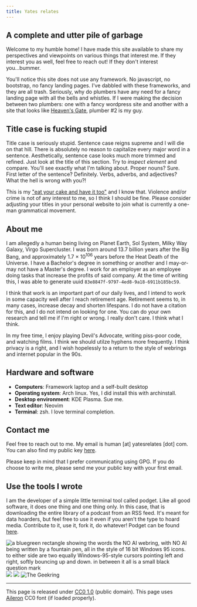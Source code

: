 ```yaml
---
title: Yates relates
---
```


## A complete and utter pile of garbage

Welcome to my humble home! I have made this site available to share my perspectives and viewpoints on 
various things that interest me. If they interest you as well, feel free to reach out! If they don't 
interest you...bummer. 

You'll notice this site does not use any framework. No javascript, no bootstrap, no fancy landing pages. 
I've dabbled with these frameworks, and they are all trash. Seriously, why do plumbers have any need for 
a fancy landing page with all the bells and whistles. If I were making the decision between two plumbers:
one with a fancy wordpress site and another with a site that looks like [Heaven's Gate](https://heavensgate.com),
plumber #2 is my guy.

## Title case is fucking stupid

Title case is seriously stupid. Sentence case reigns supreme and I will die on that hill. There is absolutely 
no reason to capitalize every major word in a sentence. Aesthetically, sentence case looks much more trimmed 
and refined. Just look at the title of this section. Try to *inspect element* and compare. You'll see 
exactly what I'm talking about. Proper nouns? Sure. First letter of the sentence? Definitely. Verbs, adverbs, 
and adjectives? What the hell is wrong with you?! 

This is my ["eat your cake and have it too"](http://itre.cis.upenn.edu/~myl/languagelog/archives/002762.html) 
and I know that. Violence and/or crime is not of any interest to me, so I think I should be fine. Please consider
adjusting your titles in your personal website to join what is currently a one-man grammatical movement.

## About me

I am allegedly a human being living on Planet Earth, Sol System, Milky Way Galaxy, Virgo Supercluster. I was born around 13.7
billion years after the Big Bang, and approximately 1.7 × 10<sup>106</sup> years before the Heat Death of the Universe. 
I have a Bachelor's degree in something or another and I may-or-may not have a Master's degree. I work for an employer as an employee
doing tasks that increase the profits of said company. At the time of writing this, I was able to generate uuid 
`83e8847f-9797-4ed8-9a18-6911b185bc59`.

I think that work is an important part of our daily lives, and I intend to work in some capacity well after I reach retirement age.
Retirement seems to, in many cases, increase decay and shorten lifespans. I do not have a citation for this, and I do not intend on
looking for one. You can do your own research and tell me if I'm right or wrong. I really don't care. I think what I think.

In my free time, I enjoy playing Devil's Advocate, writing piss-poor code, and watching films. I think we should utilze hyphens more
frequently. I think privacy is a right, and I wish hopelessly to a return to the style of webrings and internet popular in the 90s.

## Hardware and software

- **Computers**: Framework laptop and a self-built desktop
- **Operating system**: Arch linux. Yes, I did install this with archinstall.
- **Desktop environment**: KDE Plasma. Sue me.
- **Text editor**: Neovim
- **Terminal**: zsh. I love terminal completion.

## Contact me

Feel free to reach out to me. My email is human [at] yatesrelates [dot] com. You can also find my public key [here](gpg.txt).

Please keep in mind that I prefer communicating using GPG. If you do choose to write me, please send me your public key with your first email. 

## Use the tools I wrote

I am the developer of a simple little terminal tool called podget. Like all good software, it does one thing and one thing only. In this case, that is downloading the entire library of a podcast from an RSS feed. It's meant for data hoarders, but feel free to use it even if you aren't the type to hoard media. Contribute to it, use it, fork it, do whatever! Podget can be found [here](https://github.com/brayden-yates/podget).

<map name="noaimini14">
<area href="https://baccyflap.com/noai" shape="rect" coords="21,0,47,30" target="_blank" alt="no ai webring" title="no ai webring">
<area href="https://baccyflap.com/noai/?prv&amp;s=yrl" target="_top" shape="rect" coords="1,13,19,29" alt="previous" title="previous">
<area href="https://baccyflap.com/noai/?rnd" target="_top" shape="rect" coords="59,7,66,16" alt="random" title="random">
<area href="https://baccyflap.com/noai/?nxt&amp;s=yrl" target="_top" shape="rect" coords="68,1,86,17" alt="next" title="next">
</map>
<img usemap="#noaimini14" src="https://baccyflap.com/noai/miniwidget14.gif" alt="a bluegreen rectangle showing the words the NO AI webring, with NO AI being written by a fountain pen, all in the style of 16 bit Windows 95 icons. to either side are two equally Windows-95-style cursors pointing left and right, softly bouncing up and down. in between it all is a small black question mark">
<img src="img/Arch.png">
<img src="img/vim88.png">
<map name="badge-geekring">
<area shape="rect" coords="4,3,13,28" href="http://geekring.net/site/431/previous" alt="Previous">
<area shape="rect" coords="13,3,22,28" href="http://geekring.net/site/431/random" alt="Random">
<area shape="rect" coords="76,3,84,28" href="http://geekring.net/site/431/next" alt="Next">
<area shape="rect" coords="23,3,63,28" href="https://geekring.net/" alt="Geekring">
</map>
<img usemap="#badge-geekring" src="http://geekring.net/banner/geek_2.gif" alt="The Geekring">

---

This page is released under [CC0 1.0](https://creativecommons.org/publicdomain/zero/1.0/) (public domain). This page uses [Aileron](http://dotcolon.net/font/aileron/) CC0 font (if loaded properly).
